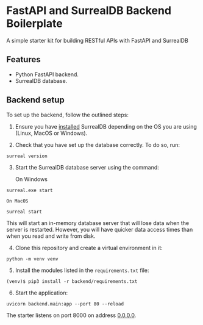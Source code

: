 # FastAPI and SurrealDB Backend Boilerplate

A simple starter kit for building RESTful APIs with FastAPI and SurrealDB

## Features

+ Python FastAPI backend.
+ SurrealDB database.

## Backend setup

To set up the backend, follow the outlined steps:

1. Ensure you have [installed](https://surrealdb.com/docs/installation) SurrealDB depending on the OS you are using (Linux, MacOS or Windows).

2. Check that you have set up the database correctly. To do so, run:

```console
surreal version
```

3. Start the SurrealDB database server using the command:

    On Windows

```console
surreal.exe start
```

    On MacOS

```console
surreal start
```

This will start an in-memory database server that will lose data when the server is restarted. However, you will have quicker data access times than when you read and write from disk.

4. Clone this repository and create a virtual environment in it:

```console
python -m venv venv
```

5. Install the modules listed in the `requirements.txt` file:

```console
(venv)$ pip3 install -r backend/requirements.txt
```

6. Start the application:

```console
uvicorn backend.main:app --port 80 --reload
```

The starter listens on port 8000 on address [0.0.0.0](0.0.0.0:80).
